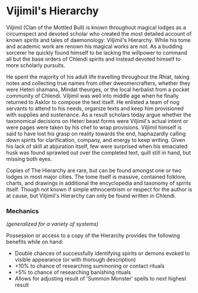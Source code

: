 # Vijimil's Hierarchy

Viljimil (Clan of the Mottled Bull) is known throughout magical lodges as a circumspect and devoted scholar who created the most detailed account of known spirits and tales of daemonology: Viljimil's Hierarchy.  While his tome and academic work are renown his magical works are not.  As a budding sorcerer he quickly found himself to be lacking the willpower to command  all but the base orders of Chlendi spirits and instead devoted himself to more scholarly pursuits.

He spent the majority of his adult life travelling throughout the Rhiat, taking notes and collecting true names from other dweomercrafters, whether they were Heteri shamans, Mindat theurges, or the local herbalist from a pocket community of Chlendi.  Viljimil was well into middle age when he finally returned to Asklor to compose the text itself. He enlisted a team of nog servants to attend to his needs, organize texts and keep him provisioned with supplies and sustenance. As a result scholars today argue whether the taxonomical decisions on Heteri beast forms were Viljimil's actual intent or were pages were taken by his chef to wrap provisions. Viljimil himself is said to have lost his grasp on reality towards the end, haphazardly calling down spirits for clarification, company, and energy to keep writing. Given his lack of skill at abjuration itself, few were surprised when his emaciated husk was found sprawled out over the completed text, quill still in hand, but missing both eyes.

Copies of The Hierarchy are rare, but can be found amongst one or two lodges in most major cities.  The tome itself is massive, contained folklore, charts, and drawings in additional the encyclopedia and taxonomy of spirits itself.  Though not known if simple ethnocentrism or respect for the author is at cause, but Viljimil's Hierarchy can only be found written in Chlendi.

### Mechanics 
*(generalized for a variety of systems)*

Possession or access to a copy of the Hierarchy provides the following benefits while on hand:

* Double chances of successfully identifying spirits or demons evoked to visible appearance (or with thorough description)
* +10% to chance of researching summoning or contact rituals
* +5% to chance of researching banishing rituals
* Allows for adjusting result of 'Summon Monster' spells to next highest result
